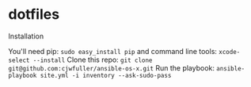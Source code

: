 # dotfiles

Installation

You'll need pip: `sudo easy_install pip`
and command line tools: `xcode-select --install`
Clone this repo: `git clone git@github.com:cjwfuller/ansible-os-x.git`
Run the playbook: `ansible-playbook site.yml -i inventory --ask-sudo-pass`

